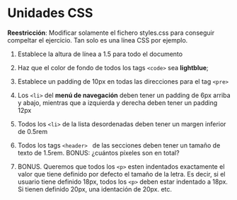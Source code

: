 # Unidades CSS

**Reestricción**: Modificar solamente el fichero styles.css para conseguir compeltar el ejercicio. Tan solo es una línea CSS por ejemplo.

1. Establece la altura de línea a 1.5 para todo el documento
2. Haz que el color de fondo de todos los tags `<code>` sea **lightblue**;
3. Establece un padding de 10px en todas las direcciones para el tag `<pre>`
4. Los `<li>` del **menú de navegación** deben tener un padding de 6px arriba y abajo, mientras que a izquierda y derecha deben tener un padding 12px
5. Todos los `<li>` de la lista desordenadas deben tener un margen inferior de 0.5rem
6. Todos los tags `<header> ` de las secciones deben tener un tamaño de texto de 1.5rem. BONUS: ¿cuántos píxeles son en total?

7. BONUS. Queremos que todos los `<p>` esten indentados exactamente el valor que tiene definido por defecto el tamaño de la letra. Es decir, si el usuario tiene definido 18px, todos los `<p>` deben estar indentado a 18px. Si tienen definido 20px, una identación de 20px. etc.
